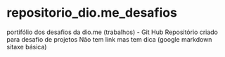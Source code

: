 # repositorio_dio.me_desafios
portifólio dos desafios da dio.me (trabalhos) - Git Hub
Repositório criado para desafio de projetos 
Não tem link mas tem dica (google markdown sitaxe básica)
